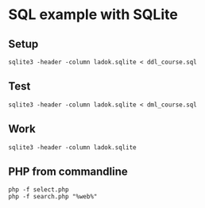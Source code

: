SQL example with SQLite
==============================

Setup
------------------------------

```
sqlite3 -header -column ladok.sqlite < ddl_course.sql
```



Test
------------------------------

```
sqlite3 -header -column ladok.sqlite < dml_course.sql
```



Work
------------------------------

```
sqlite3 -header -column ladok.sqlite
```



PHP from commandline
------------------------------

```
php -f select.php
php -f search.php "%web%"
```
